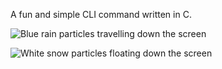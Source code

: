 A fun and simple CLI command written in C.

![Blue rain particles travelling down the screen]((https://github.com/LunarianLime/cRain/blob/master/assets/rain.gif))


![White snow particles floating down the screen]((https://github.com/LunarianLime/cRain/blob/master/assets/snow.gif))
